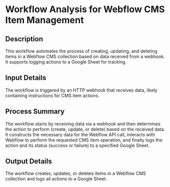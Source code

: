 # Workflow Analysis for Webflow CMS Item Management

## Description
This workflow automates the process of creating, updating, and deleting items in a Webflow CMS collection based on data received from a webhook. It supports logging actions to a Google Sheet for tracking.

## Input Details
The workflow is triggered by an HTTP webhook that receives data, likely containing instructions for CMS item actions.

## Process Summary
The workflow starts by receiving data via a webhook and then determines the action to perform (create, update, or delete) based on the received data. It constructs the necessary data for the Webflow API call, interacts with Webflow to perform the requested CMS item operation, and finally logs the action and its status (success or failure) to a specified Google Sheet.

## Output Details
The workflow creates, updates, or deletes items in a Webflow CMS collection and logs all actions to a Google Sheet.
